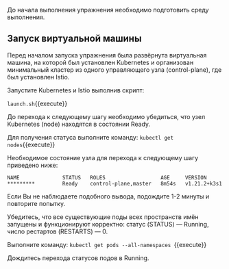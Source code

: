 До начала выполнения упражнения необходимо подготовить среду выполнения.

## Запуск виртуальной машины

Перед началом запуска упражнения была развёрнута виртуальная машина, на которой был установлен Kubernetes и организован минимальный кластер из одного управляющего узла (control-plane), где был установлен Istio.

Запустите Kubernetes и Istio выполнив скрипт:

`launch.sh`{{execute}}

До перехода к следующему шагу необходимо убедиться, что узел Kubernetes (node) находятся в состоянии Ready.

Для получения статуса выполните команду: `kubectl get nodes`{{execute}}

Необходимое состояние узла для перехода к следующему шагу приведено ниже:
```
NAME              STATUS   ROLES                  AGE     VERSION
*********         Ready    control-plane,master   8m54s   v1.21.2+k3s1
```

Если Вы не наблюдаете подобного вывода, подождите 1-2 минуты и повторите попытку.

Убедитесь, что все существующие поды всех пространств имён запущены и функционируют корректно: статус (STATUS) — Running, число рестартов (RESTARTS) — 0.

Выполните команду: `kubectl get pods --all-namespaces `{{execute}}

Дождитесь перехода статусов подов в Running.